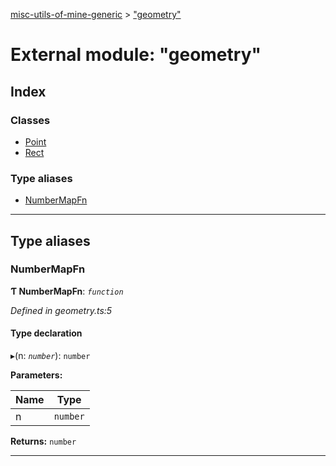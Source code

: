 [misc-utils-of-mine-generic](../README.md) > ["geometry"](../modules/_geometry_.md)

# External module: "geometry"

## Index

### Classes

* [Point](../classes/_geometry_.point.md)
* [Rect](../classes/_geometry_.rect.md)

### Type aliases

* [NumberMapFn](_geometry_.md#numbermapfn)

---

## Type aliases

<a id="numbermapfn"></a>

###  NumberMapFn

**Ƭ NumberMapFn**: *`function`*

*Defined in geometry.ts:5*

#### Type declaration
▸(n: *`number`*): `number`

**Parameters:**

| Name | Type |
| ------ | ------ |
| n | `number` |

**Returns:** `number`

___

